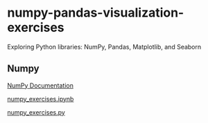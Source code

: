 # numpy-pandas-visualization-exercises
Exploring Python libraries: NumPy, Pandas, Matplotlib, and Seaborn

## Numpy
[NumPy Documentation](https://numpy.org/doc/)

[numpy_exercises.ipynb](https://github.com/m3redithw/numpy-pandas-visualization-exercises/blob/986dfd31281d16e9f63d12e4772f0712d9c649c9/numpy_exercises.ipynb)

[numpy_exercises.py](https://github.com/m3redithw/numpy-pandas-visualization-exercises/blob/986dfd31281d16e9f63d12e4772f0712d9c649c9/numpy_exercises.py)